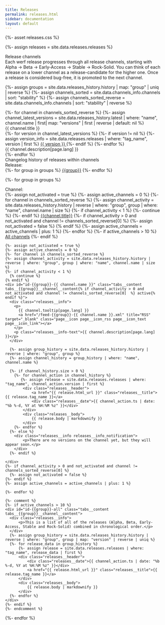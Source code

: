 ```yaml
---
title: Releases
permalink: releases.html
sidebar: documentation
layout: default
---
```


{%- asset releases.css %}

{%- assign releases = site.data.releases.releases %}

<div class="page__container page_releases">

<div class="releases__block-title">
    Release channels <a href="/feed.xml" title="RSS" target="_blank" class="page__icon page__icon_rss page__icon_block-title page__icon_link"></a>
</div>

<!-- Releases description -->
<div class="releases__info">
    Each werf release progresses through all release channels, starting with Alpha → Beta → Early-Access → Stable → Rock-Solid. You can think of each release on a lower channel as a release-candidate for the higher one. Once a release is considered bug-free, it is promoted to the next channel.
</div>

{%- assign groups = site.data.releases_history.history | map: "group" | uniq | reverse %}
{%- assign channels_sorted = site.data.channels_info.channels | sort: "stability" %}
{%- assign channels_sorted_reverse = site.data.channels_info.channels | sort: "stability" | reverse  %}

<div class="releases__menu">
{%- for channel in channels_sorted_reverse %}
{%- assign channel_latest_versions = site.data.releases_history.latest | where: "name",  channel.name | first| map: "versions" | first | reverse | default: nil %}
    <div class="releases__menu-item">
        <div class="releases__menu-item-header">            
            <div class="releases__menu-item-title">
                {{ channel.title }}
            </div>
            <div class="releases__menu-item-versions">
            {%- for version in channel_latest_versions %}
            {%- if version != nil  %}
            {%- assign version_info = site.data.releases.releases | where: "tag_name", version | first %}
                <a href="{{ version_info.html_url }}" class="releases__btn">
                {{ version }}
                </a>
            {%- endif %}
            {%- endfor %}
            </div>
        </div>        
        <div class="releases__menu-item-description">
            {{ channel.description[page.lang] }}
        </div>
    </div>
{%- endfor %}
</div>

<div class="releases__block-title">
    Changelog history of releases within channels
</div>

<div class="releases">

<div class="releases__block-subtitle">
    Release:
</div>

<div class="tabs">
  {%- for group in groups %}
  <a href="javascript:void(0)" class="tabs__btn tabs__group__btn{% if group == groups[0] %} active{% endif %}" onclick="openTab(event, 'tabs__group__btn', 'tabs__group__content', 'group-{{group}}')">{{group}}</a>
  {%- endfor %}
</div>

{%- for group in groups %}
<div id="group-{{group}}" class="tabs__content tabs__group__content{% if group == groups[0] %} active{% endif %}">
    <div class="releases__block-subtitle">
        Channel:
    </div>
    <div class="tabs">
      {%- assign not_activated = true %}
      {%- assign active_channels = 0 %}
      {%- for channel in channels_sorted_reverse %}
        {%- assign channel_activity = site.data.releases_history.history | reverse | where: "group", group | where: "name", channel.name | size %}
        {%- if channel_activity < 1 %}
          {%- continue %} 
        {%- endif %}
        <a href="javascript:void(0)" class="tabs__btn tabs__{{group}}__channel__btn{% if channel_activity > 0 and not_activated and channel != channels_sorted_reverse[0] %} active{% endif %}" onclick="openTab(event, 'tabs__{{group}}__channel__btn', 'tabs__{{group}}__channel__content', 'id-{{group}}-{{channel.name}}')">{{channel.title}}</a>
        {%- if channel_activity > 0 and not_activated and channel != channels_sorted_reverse[0] %}
        {%- assign not_activated = false %}
        {% endif %}
        {%- assign active_channels = active_channels | plus: 1 %}
      {%- endfor %}
      {%- if active_channels > 10 %}
        <a href="javascript:void(0)" class="tabs__btn tabs__{{group}}__channel__btn" onclick="openTab(event, 'tabs__{{group}}__channel__btn', 'tabs__{{group}}__channel__content', 'id-{{group}}-all')">All channels</a>
      {%- endif %}
    </div>

    {%- assign not_activated = true %}
    {%- assign active_channels = 0 %}
    {%- for channel in channels_sorted_reverse %}
    {%- assign channel_activity = site.data.releases_history.history | reverse | where: "group", group | where: "name", channel.name | size %}
    {%- if channel_activity < 1 %}
      {% continue %} 
    {% endif %}
    <div id="id-{{group}}-{{ channel.name }}" class="tabs__content tabs__{{group}}__channel__content{% if channel_activity > 0 and not_activated and channel != channels_sorted_reverse[0]  %} active{% endif %}">
      <div class="releases__info">
        <p>
          {{ channel.tooltip[page.lang] }}
          <a href="/feed-{{group}}-{{ channel.name }}.xml" title="RSS" target="_blank" class="page__icon page__icon_rss page__icon_text page__icon_link"></a>
        </p>
        <p class="releases__info-text">{{ channel.description[page.lang] }}</p>
      </div>

      {%- assign group_history = site.data.releases_history.history | reverse | where: "group", group %}
      {%- assign channel_history = group_history | where: "name", channel.name %}
  
      {%- if channel_history.size > 0 %}
        {%- for channel_action in channel_history %}
           {%- assign release = site.data.releases.releases | where: "tag_name", channel_action.version | first %}            
            <div class="releases__header">
                <a href="{{ release.html_url }}" class="releases__title">{{ release.tag_name }}</a>
                <div class="releases__date">{{ channel_action.ts | date: "%b %-d, %Y at %H:%M %z" }}</div>
            </div>
            <div class="releases__body">
                {{ release.body | markdownify }}
            </div>
        {%- endfor %}
      {%- else %}
        <div class="releases__info releases__info_notification">
            <p>There are no versions on the channel yet, but they will appear soon.</p>
        </div>
      {%- endif %}

    </div>
    {%- if channel_activity > 0 and not_activated and channel != channels_sorted_reverse[0] %}
      {%- assign not_activated = false %}
    {%- endif %}
    {%- assign active_channels = active_channels | plus: 1 %}

    {%- endfor %}

    {%- comment %}
    {%- if active_channels > 10 %}
    <div id="id-{{group}}-all" class="tabs__content tabs__{{group}}__channel__content">
      <div class="releases__info">
          <p>This is a list of all of the releases (Alpha, Beta, Early-Access, Stable and Rock-Solid) combined in chronological order.</p>
      </div>
      {%- assign group_history = site.data.releases_history.history | reverse | where: "group", group | map: "version" | reverse | uniq %}
      {%- for release_data in group_history %}
          {%- assign release = site.data.releases.releases | where: "tag_name", release_data | first %}
          <div class="releases__header">
              <div class="releases__date">{{ channel_action.ts | date: "%b %-d, %Y at %H:%M %z" }}</div>
              <a href="{{ release.html_url }}" class="releases__title">{{ release.tag_name }}</a>              
          </div>
          <div class="releases__body">
              {{ release.body | markdownify }}
          </div>
      {%- endfor %}
    </div>
    {%- endif %}
    {%- endcomment %}
</div>
{%- endfor %}

